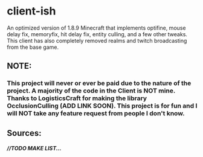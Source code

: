 # client-ish
An optimized version of 1.8.9 Minecraft that implements optifine, mouse delay fix, memoryfix, hit delay fix, entity culling, and a few other tweaks. This client has also completely removed realms and twitch broadcasting from the base game.

## NOTE: 
### This project will never or ever be paid due to the nature of the project. A majority of the code in the Client is NOT mine. Thanks to LogisticsCraft for making the library OcclusionCulling (ADD LINK SOON). This project is for fun and I will NOT take any feature request from people I don't know.

## Sources:
##### //TODO MAKE LIST...
